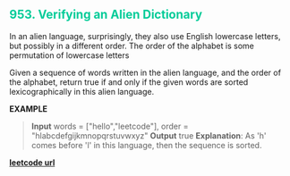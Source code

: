 <h2 style="color:#0C9;">953. Verifying an Alien Dictionary</h2>

In an alien language, surprisingly, they also use English lowercase letters, but possibly in a different order. The order of the alphabet is some permutation of lowercase letters

Given a sequence of words written in the alien language, and the order of the alphabet, return true if and only if the given words are sorted lexicographically in this alien language.

**EXAMPLE**
>**Input** words = ["hello","leetcode"], order = "hlabcdefgijkmnopqrstuvwxyz"
>**Output** true
>**Explanation**: As 'h' comes before 'l' in this language, then the sequence is sorted.

**[leetcode url](https://leetcode.com/problems/verifying-an-alien-dictionary/description/)**
